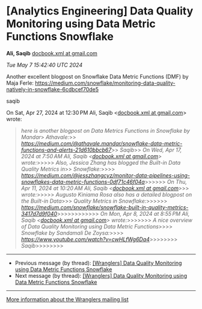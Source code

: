 


[Analytics Engineering] Data Quality Monitoring using Data Metric Functions Snowflake
=====================================================================================


**Ali, Saqib**
[docbook.xml at gmail.com](mailto:wranglers%40analyticsengineering.net?Subject=Re%3A%20%5BWranglers%5D%20Data%20Quality%20Monitoring%20using%20Data%20Metric%20Functions%0A%20Snowflake&In-Reply-To=%3CCABDm0O_m3cpJkSBXk206yLOeBMDodQCd8FwoeZ28vT8oUVCKEA%40mail.gmail.com%3E "[Wranglers] Data Quality Monitoring using Data Metric Functions Snowflake")   

*Tue May 7 15:42:40 UTC 2024*  

Another excellent blogpost on Snowflake Data Metric Functions (DMF) by Maja
Ferle:
<https://medium.com/snowflake/monitoring-data-quality-natively-in-snowflake-6cdbcef70de5>

saqib

On Sat, Apr 27, 2024 at 12:30 PM Ali, Saqib <[docbook.xml at gmail.com](https://analyticsengineering.net/mailman/listinfo/wranglers)> wrote:

> *here is another blogpost on Data Metrics Functions in Snowflake by Mandar*> *Athavale:*>> *<https://medium.com/@athavale.mandar/snowflake-data-metric-functions-and-alerts-21d610bbcb67>*>> *Saqib*>> *On Wed, Apr 17, 2024 at 7:50 AM Ali, Saqib <[docbook.xml at gmail.com](https://analyticsengineering.net/mailman/listinfo/wranglers)> wrote:*>>>>> *Also, Jessica Zhang has blogged the Built-in Data Quality Metrics in*>> *Snowflake:*>>>> *<https://medium.com/@jesszhangcyz/monitor-data-pipelines-using-snowflakes-data-metric-functions-0df71c46f04a>*>>>>>> *On Thu, Apr 11, 2024 at 10:20 AM Ali, Saqib <[docbook.xml at gmail.com](https://analyticsengineering.net/mailman/listinfo/wranglers)>*>> *wrote:*>>>>> *Augusto Kiniama Rosa also has a detailed blogpost on the Built-in Data*>>> *Quality Metrics in Snowflake:*>>>>>> *<https://medium.com/snowflake/snowflake-built-in-quality-metrics-3417d7d9f040>*>>>>>>>>>>>> *On Mon, Apr 8, 2024 at 8:55 PM Ali, Saqib <[docbook.xml at gmail.com](https://analyticsengineering.net/mailman/listinfo/wranglers)> wrote:*>>>>>>> *A nice overview of Data Quality Monitoring using Data Metric Functions*>>>> *Snowflake by Sandamali De Zoysa:*>>>> *<https://www.youtube.com/watch?v=cwHLfWg6Da4>*>>>>>>>> *Saqib*>>>>>>>>  
  




---


* Previous message (by thread): [[Wranglers] Data Quality Monitoring using Data Metric Functions Snowflake](000056.html)
* Next message (by thread): [[Wranglers] Data Quality Monitoring using Data Metric Functions Snowflake](000076.html)




---


[More information about the Wranglers
mailing list](https://analyticsengineering.net/mailman/listinfo/wranglers)  




